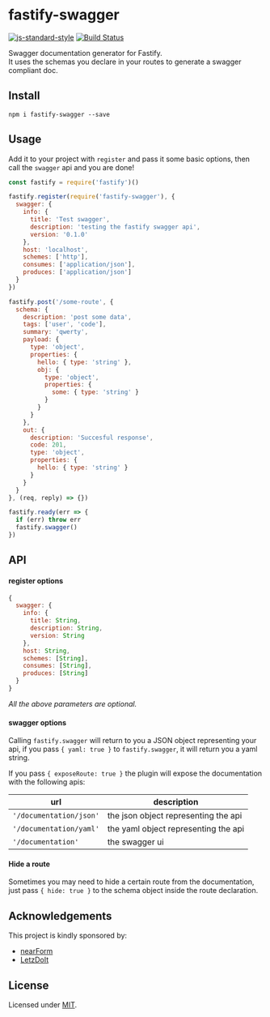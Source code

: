 # fastify-swagger
[![js-standard-style](https://img.shields.io/badge/code%20style-standard-brightgreen.svg?style=flat)](http://standardjs.com/)  [![Build Status](https://travis-ci.org/fastify/fastify-swagger.svg?branch=master)](https://travis-ci.org/fastify/fastify-swagger)

Swagger documentation generator for Fastify.  
It uses the schemas you declare in your routes to generate a swagger compliant doc.

<a name="install"></a>
## Install
```
npm i fastify-swagger --save
```

<a name="usage"></a>
## Usage
Add it to your project with `register` and pass it some basic options, then call the `swagger` api and you are done!

```js
const fastify = require('fastify')()

fastify.register(require('fastify-swagger'), {
  swagger: {
    info: {
      title: 'Test swagger',
      description: 'testing the fastify swagger api',
      version: '0.1.0'
    },
    host: 'localhost',
    schemes: ['http'],
    consumes: ['application/json'],
    produces: ['application/json']
  }
})

fastify.post('/some-route', {
  schema: {
    description: 'post some data',
    tags: ['user', 'code'],
    summary: 'qwerty',
    payload: {
      type: 'object',
      properties: {
        hello: { type: 'string' },
        obj: {
          type: 'object',
          properties: {
            some: { type: 'string' }
          }
        }
      }
    },
    out: {
      description: 'Succesful response',
      code: 201,
      type: 'object',
      properties: {
        hello: { type: 'string' }
      }
    }
  }
}, (req, reply) => {})

fastify.ready(err => {
  if (err) throw err
  fastify.swagger()
})
```

## API
#### register options
```js
{
  swagger: {
    info: {
      title: String,
      description: String,
      version: String
    },
    host: String,
    schemes: [String],
    consumes: [String],
    produces: [String]
  }
}
```
*All the above parameters are optional.*

<a name="options"></a>
#### swagger options
Calling `fastify.swagger` will return to you a JSON object representing your api, if you pass `{ yaml: true }` to `fastify.swagger`, it will return you a yaml string.

If you pass `{ exposeRoute: true }` the plugin will expose the documentation with the following apis:

|  url  |  description   |
|-------|----------------|
|`'/documentation/json'` | the json object representing the api  |
|`'/documentation/yaml'` | the yaml object representing the api  |
|`'/documentation'` | the swagger ui  |

<a name="hide"></a>
#### Hide a route
Sometimes you may need to hide a certain route from the documentation, just pass `{ hide: true }` to the schema object inside the route declaration.

## Acknowledgements

This project is kindly sponsored by:
- [nearForm](http://nearform.com)
- [LetzDoIt](http://www.letzdoitapp.com/)

## License

Licensed under [MIT](./LICENSE).
